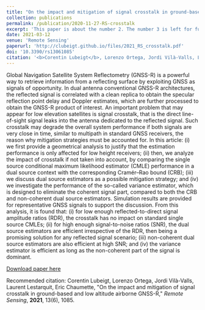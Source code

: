 ```yaml
---
title: "On the impact and mitigation of signal crosstalk in ground-based and low altitude airborne GNSS-R"
collection: publications
permalink: /publication/2020-11-27-RS-crosstalk
excerpt: 'This paper is about the number 2. The number 3 is left for future work.'
date: 2021-03-12
venue: 'Remote Sensing'
paperurl: 'http://clubeigt.github.io/files/2021_RS_crosstalk.pdf'
doi: '10.3390/rs13061085'
citation: '<b>Corentin Lubeigt</b>, Lorenzo Ortega, Jordi Vilà-Valls, Laurent Lestarquit, Eric Chaumette, &quot;On the impact and mitigation of signal crosstalk in ground-based and low altitude airborne GNSS-R,&quot; <i>Remote Sensing</i>, 2021, 13(6), 1085'
---
```

Global Navigation Satellite System Reflectometry (GNSS-R) is a powerful way to retrieve information from a reflecting surface by exploiting GNSS as signals of opportunity. In dual antenna conventional GNSS-R architectures, the reflected signal is correlated with a clean replica to obtain the specular reflection point delay and Doppler estimates, which are further processed to obtain the GNSS-R product of interest. An important problem that may appear for low elevation satellites is signal crosstalk, that is the direct line-of-sight signal leaks into the antenna dedicated to the reflected signal. Such crosstalk may degrade the overall system performance if both signals are very close in time, similar to multipath in standard GNSS receivers, the reason why mitigation strategies must be accounted for. In this article: (i) we first provide a geometrical analysis to justify that the estimation performance is only affected for low height receivers; (ii) then, we analyze the impact of crosstalk if not taken into account, by comparing the single source conditional maximum likelihood estimator (CMLE) performance in a dual source context with the corresponding Cramér–Rao bound (CRB); (iii) we discuss dual source estimators as a possible mitigation strategy; and (iv) we investigate the performance of the so-called variance estimator, which is designed to eliminate the coherent signal part, compared to both the CRB and non-coherent dual source estimators. Simulation results are provided for representative GNSS signals to support the discussion. From this analysis, it is found that: (i) for low enough reflected-to-direct signal amplitude ratios (RDR), the crosstalk has no impact on standard single source CMLEs; (ii) for high enough signal-to-noise ratios (SNR), the dual source estimators are efficient irrespective of the RDR, then being a promising solution for any reflected signal scenario; (iii) non-coherent dual source estimators are also efficient at high SNR; and (iv) the variance estimator is efficient as long as the non-coherent part of the signal is dominant.

[Download paper here](http://clubeigt.github.io/files/2021_RS_crosstalk.pdf)

Recommended citation: Corentin Lubeigt, Lorenzo Ortega, Jordi Vilà-Valls, Laurent Lestarquit, Eric Chaumette, &quot;On the impact and mitigation of signal crosstalk in ground-based and low altitude airborne GNSS-R,&quot; <i>Remote Sensing</i>, <b>2021</b>, 13(6), 1085.